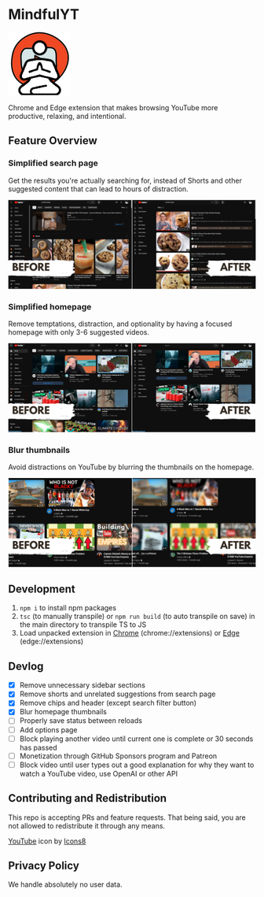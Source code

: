 # MindfulYT

![MindfulYT Icon](images/icon-128.png "MindfulYT Icon")

Chrome and Edge extension that makes browsing YouTube more productive, relaxing, and intentional.

## Feature Overview

### Simplified search page

Get the results you're actually searching for, instead of Shorts and other suggested content that can lead to hours of distraction.

![Search page before and after](images/search.png "Search page before and after")

### Simplified homepage

Remove temptations, distraction, and optionality by having a focused homepage with only 3-6 suggested videos.

![Homepage before and after](images/homepage.png "Homepage before and after")

### Blur thumbnails

Avoid distractions on YouTube by blurring the thumbnails on the homepage.

![Thumbnails before and after](images/blur%20thumbnails.png "Thumbnails before and after")

## Development
1. `npm i` to install npm packages
2. `tsc` (to manually transpile) or `npm run build` (to auto transpile on save) in the main directory to transpile TS to JS
3. Load unpacked extension in [Chrome](chrome://extensions) (chrome://extensions) or [Edge](edge://extensions) (edge://extensions)

## Devlog
- [x] Remove unnecessary sidebar sections
- [x] Remove shorts and unrelated suggestions from search page
- [x] Remove chips and header (except search filter button)
- [x] Blur homepage thumbnails
- [ ] Properly save status between reloads
- [ ] Add options page
- [ ] Block playing another video until current one is complete or 30 seconds has passed
- [ ] Monetization through GitHub Sponsors program and Patreon
- [ ] Block video until user types out a good explanation for why they want to watch a YouTube video, use OpenAI or other API

## Contributing and Redistribution
This repo is accepting PRs and feature requests. That being said, you are not allowed to redistribute it through any means.

<a target="_blank" href="https://icons8.com/icon/80495/youtube">YouTube</a> icon by <a target="_blank" href="https://icons8.com">Icons8</a>

## Privacy Policy

We handle absolutely no user data.